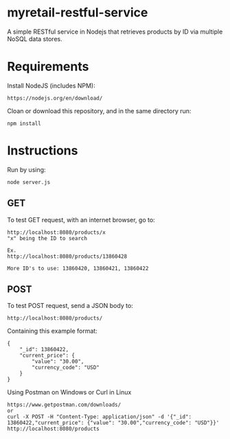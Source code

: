 # myretail-restful-service
A simple RESTful service in Nodejs that retrieves products by ID via multiple NoSQL data stores.

# Requirements
Install NodeJS (includes NPM):
```
https://nodejs.org/en/download/
```
Cloan or download this repository, and in the same directory run:
```
npm install
```

# Instructions
Run by using:
```
node server.js
```
## GET
To test GET request, with an internet browser, go to:
```
http://localhost:8080/products/x
"x" being the ID to search

Ex.
http://localhost:8080/products/13860428

More ID's to use: 13860420, 13860421, 13860422
```
## POST
To test POST request, send a JSON body to:
```
http://localhost:8080/products/
```
Containing this example format:
```
{
    "_id": 13860422,
    "current_price": {
        "value": "30.00",
        "currency_code": "USD"
    }
}
```
Using Postman on Windows or Curl in Linux
```
https://www.getpostman.com/downloads/
or
curl -X POST -H "Content-Type: application/json" -d '{"_id": 13860422,"current_price": {"value": "30.00","currency_code": "USD"}}' http://localhost:8080/products
```
